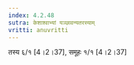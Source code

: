 ```yaml
---
index: 4.2.48
sutra: केशाश्वाभ्यां यञ्छावन्यतरस्याम्
vritti: anuvritti
---
```


तस्य  ६/१  [4।2।37], समूहः  १/१ [4।2।37]